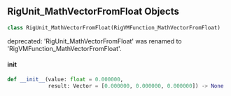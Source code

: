 ## RigUnit_MathVectorFromFloat Objects

```python
class RigUnit_MathVectorFromFloat(RigVMFunction_MathVectorFromFloat)
```

deprecated: 'RigUnit_MathVectorFromFloat' was renamed to 'RigVMFunction_MathVectorFromFloat'.

<a id="unreal.RigUnit_MathVectorFromFloat.__init__"></a>

#### __init__

```python
def __init__(value: float = 0.000000,
             result: Vector = [0.000000, 0.000000, 0.000000]) -> None
```

<a id="unreal.RigVMFunction_MathVectorFromDouble"></a>
